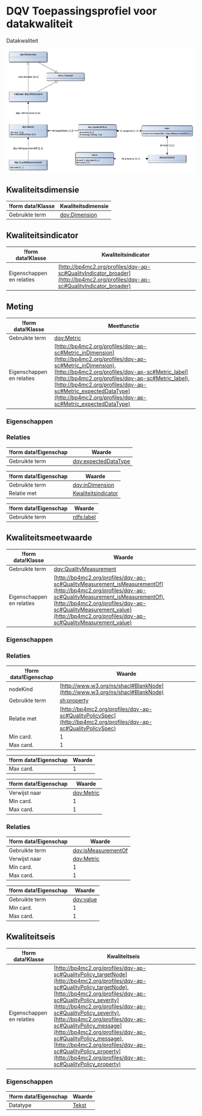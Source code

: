 # DQV Toepassingsprofiel voor datakwaliteit


Datakwaliteit


![](dqv-ap-sc.png)

## Kwaliteitsdimensie

|!form data!Klasse|Kwaliteitsdimensie
|----------|------
|Gebruikte term|[dqv:Dimension](http://www.w3.org/ns/dqv#Dimension)


## Kwaliteitsindicator

|!form data!Klasse|Kwaliteitsindicator
|----------|------
|Eigenschappen en relaties|[http://bp4mc2.org/profiles/dqv-ap-sc#QualityIndicator_broader](http://bp4mc2.org/profiles/dqv-ap-sc#QualityIndicator_broader)


## Meting

|!form data!Klasse|Meetfunctie
|----------|------
|Gebruikte term|[dqv:Metric](http://www.w3.org/ns/dqv#Metric)
|Eigenschappen en relaties|[http://bp4mc2.org/profiles/dqv-ap-sc#Metric_inDimension](http://bp4mc2.org/profiles/dqv-ap-sc#Metric_inDimension), [http://bp4mc2.org/profiles/dqv-ap-sc#Metric_label](http://bp4mc2.org/profiles/dqv-ap-sc#Metric_label), [http://bp4mc2.org/profiles/dqv-ap-sc#Metric_expectedDataType](http://bp4mc2.org/profiles/dqv-ap-sc#Metric_expectedDataType)


### Eigenschappen


### Relaties

|!form data!Eigenschap|Waarde
|----------|------
|Gebruikte term|[dqv:expectedDataType](http://www.w3.org/ns/dqv#expectedDataType)

|!form data!Eigenschap|Waarde
|----------|------
|Gebruikte term|[dqv:inDimension](http://www.w3.org/ns/dqv#inDimension)
|Relatie met|[Kwaliteitsindicator](http://bp4mc2.org/profiles/dqv-ap-sc#QualityIndicator)

|!form data!Eigenschap|Waarde
|----------|------
|Gebruikte term|[rdfs:label](http://www.w3.org/2000/01/rdf-schema#label)


## Kwaliteitsmeetwaarde

|!form data!Klasse|Waarde
|----------|------
|Gebruikte term|[dqv:QualityMeasurement](http://www.w3.org/ns/dqv#QualityMeasurement)
|Eigenschappen en relaties|[http://bp4mc2.org/profiles/dqv-ap-sc#QualityMeasurement_isMeasurementOf](http://bp4mc2.org/profiles/dqv-ap-sc#QualityMeasurement_isMeasurementOf), [http://bp4mc2.org/profiles/dqv-ap-sc#QualityMeasurement_value](http://bp4mc2.org/profiles/dqv-ap-sc#QualityMeasurement_value)


### Eigenschappen


### Relaties

|!form data!Eigenschap|Waarde
|----------|------
|nodeKind|[http://www.w3.org/ns/shacl#BlankNode](http://www.w3.org/ns/shacl#BlankNode)
|Gebruikte term|[sh:property](http://www.w3.org/ns/shacl#property)
|Relatie met|[http://bp4mc2.org/profiles/dqv-ap-sc#QualityPolicySpec](http://bp4mc2.org/profiles/dqv-ap-sc#QualityPolicySpec)
|Min card.|1
|Max card.|1

|!form data!Eigenschap|Waarde
|----------|------
|Max card.|1

|!form data!Eigenschap|Waarde
|----------|------
|Verwijst naar|[dqv:Metric](http://www.w3.org/ns/dqv#Metric)
|Min card.|1
|Max card.|1


### Relaties

|!form data!Eigenschap|Waarde
|----------|------
|Gebruikte term|[dqv:isMeasurementOf](http://www.w3.org/ns/dqv#isMeasurementOf)
|Verwijst naar|[dqv:Metric](http://www.w3.org/ns/dqv#Metric)
|Min card.|1
|Max card.|1

|!form data!Eigenschap|Waarde
|----------|------
|Gebruikte term|[dqv:value](http://www.w3.org/ns/dqv#value)
|Min card.|1
|Max card.|1


## Kwaliteitseis

|!form data!Klasse|Kwaliteitseis
|----------|------
|Eigenschappen en relaties|[http://bp4mc2.org/profiles/dqv-ap-sc#QualityPolicy_targetNode](http://bp4mc2.org/profiles/dqv-ap-sc#QualityPolicy_targetNode), [http://bp4mc2.org/profiles/dqv-ap-sc#QualityPolicy_severity](http://bp4mc2.org/profiles/dqv-ap-sc#QualityPolicy_severity), [http://bp4mc2.org/profiles/dqv-ap-sc#QualityPolicy_message](http://bp4mc2.org/profiles/dqv-ap-sc#QualityPolicy_message), [http://bp4mc2.org/profiles/dqv-ap-sc#QualityPolicy_property](http://bp4mc2.org/profiles/dqv-ap-sc#QualityPolicy_property)


### Eigenschappen

|!form data!Eigenschap|Waarde
|----------|------
|Datatype|[Tekst](http://www.w3.org/2001/XMLSchema#string)


